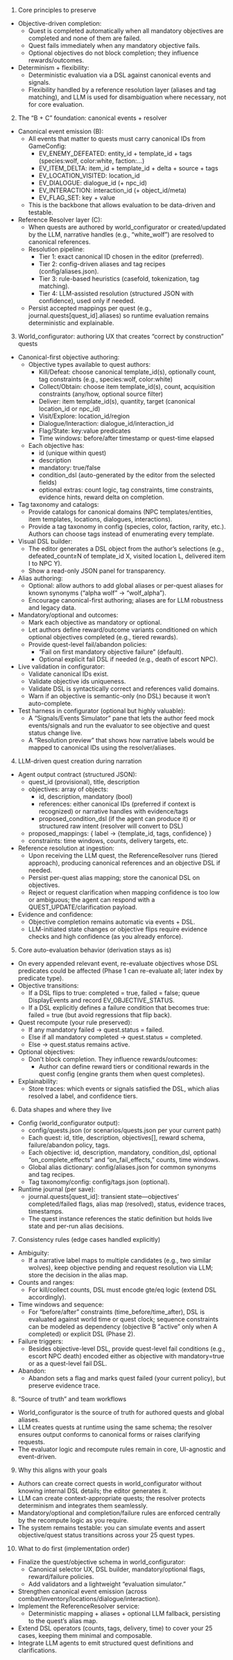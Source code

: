 1) Core principles to preserve
- Objective-driven completion:
  - Quest is completed automatically when all mandatory objectives are completed and none of them are failed.
  - Quest fails immediately when any mandatory objective fails.
  - Optional objectives do not block completion; they influence rewards/outcomes.
- Determinism + flexibility:
  - Deterministic evaluation via a DSL against canonical events and signals.
  - Flexibility handled by a reference resolution layer (aliases and tag matching), and LLM is used for disambiguation where necessary, not for core evaluation.

2) The “B + C” foundation: canonical events + resolver
- Canonical event emission (B):
  - All events that matter to quests must carry canonical IDs from GameConfig:
    - EV_ENEMY_DEFEATED: entity_id + template_id + tags (species:wolf, color:white, faction:…)
    - EV_ITEM_DELTA: item_id + template_id + delta + source + tags
    - EV_LOCATION_VISITED: location_id
    - EV_DIALOGUE: dialogue_id (+ npc_id)
    - EV_INTERACTION: interaction_id (+ object_id/meta)
    - EV_FLAG_SET: key + value
  - This is the backbone that allows evaluation to be data-driven and testable.
- Reference Resolver layer (C):
  - When quests are authored by world_configurator or created/updated by the LLM, narrative handles (e.g., “white_wolf”) are resolved to canonical references.
  - Resolution pipeline:
    - Tier 1: exact canonical ID chosen in the editor (preferred).
    - Tier 2: config-driven aliases and tag recipes (config/aliases.json).
    - Tier 3: rule-based heuristics (casefold, tokenization, tag matching).
    - Tier 4: LLM-assisted resolution (structured JSON with confidence), used only if needed.
  - Persist accepted mappings per quest (e.g., journal.quests[quest_id].aliases) so runtime evaluation remains deterministic and explainable.

3) World_configurator: authoring UX that creates “correct by construction” quests
- Canonical-first objective authoring:
  - Objective types available to quest authors:
    - Kill/Defeat: choose canonical template_id(s), optionally count, tag constraints (e.g., species:wolf, color:white)
    - Collect/Obtain: choose item template_id(s), count, acquisition constraints (any/how, optional source filter)
    - Deliver: item template_id(s), quantity, target (canonical location_id or npc_id)
    - Visit/Explore: location_id/region
    - Dialogue/Interaction: dialogue_id/interaction_id
    - Flag/State: key:value predicates
    - Time windows: before/after timestamp or quest-time elapsed
  - Each objective has:
    - id (unique within quest)
    - description
    - mandatory: true/false
    - condition_dsl (auto-generated by the editor from the selected fields)
    - optional extras: count logic, tag constraints, time constraints, evidence hints, reward delta on completion.
- Tag taxonomy and catalogs:
  - Provide catalogs for canonical domains (NPC templates/entities, item templates, locations, dialogues, interactions).
  - Provide a tag taxonomy in config (species, color, faction, rarity, etc.). Authors can choose tags instead of enumerating every template.
- Visual DSL builder:
  - The editor generates a DSL object from the author’s selections (e.g., defeated_count≥N of template_id X, visited location L, delivered item I to NPC Y).
  - Show a read-only JSON panel for transparency.
- Alias authoring:
  - Optional: allow authors to add global aliases or per-quest aliases for known synonyms (“alpha wolf” → “wolf_alpha”).
  - Encourage canonical-first authoring; aliases are for LLM robustness and legacy data.
- Mandatory/optional and outcomes:
  - Mark each objective as mandatory or optional.
  - Let authors define reward/outcome variants conditioned on which optional objectives completed (e.g., tiered rewards).
  - Provide quest-level fail/abandon policies:
    - “Fail on first mandatory objective failure” (default).
    - Optional explicit fail DSL if needed (e.g., death of escort NPC).
- Live validation in configurator:
  - Validate canonical IDs exist.
  - Validate objective ids uniqueness.
  - Validate DSL is syntactically correct and references valid domains.
  - Warn if an objective is semantic-only (no DSL) because it won’t auto-complete.
- Test harness in configurator (optional but highly valuable):
  - A “Signals/Events Simulator” pane that lets the author feed mock events/signals and run the evaluator to see objective and quest status change live.
  - A “Resolution preview” that shows how narrative labels would be mapped to canonical IDs using the resolver/aliases.

4) LLM-driven quest creation during narration
- Agent output contract (structured JSON):
  - quest_id (provisional), title, description
  - objectives: array of objects:
    - id, description, mandatory (bool)
    - references: either canonical IDs (preferred if context is recognized) or narrative handles with evidence/tags
    - proposed_condition_dsl (if the agent can produce it) or structured raw intent (resolver will convert to DSL)
  - proposed_mappings: { label → {template_id, tags, confidence} }
  - constraints: time windows, counts, delivery targets, etc.
- Reference resolution at ingestion:
  - Upon receiving the LLM quest, the ReferenceResolver runs (tiered approach), producing canonical references and an objective DSL if needed.
  - Persist per-quest alias mapping; store the canonical DSL on objectives.
  - Reject or request clarification when mapping confidence is too low or ambiguous; the agent can respond with a QUEST_UPDATE/clarification payload.
- Evidence and confidence:
  - Objective completion remains automatic via events + DSL.
  - LLM-initiated state changes or objective flips require evidence checks and high confidence (as you already enforce).

5) Core auto-evaluation behavior (derivation stays as is)
- On every appended relevant event, re-evaluate objectives whose DSL predicates could be affected (Phase 1 can re-evaluate all; later index by predicate type).
- Objective transitions:
  - If a DSL flips to true: completed = true, failed = false; queue DisplayEvents and record EV_OBJECTIVE_STATUS.
  - If a DSL explicitly defines a failure condition that becomes true: failed = true (but avoid regressions that flip back).
- Quest recompute (your rule preserved):
  - If any mandatory failed → quest.status = failed.
  - Else if all mandatory completed → quest.status = completed.
  - Else → quest.status remains active.
- Optional objectives:
  - Don’t block completion. They influence rewards/outcomes:
    - Author can define reward tiers or conditional rewards in the quest config (engine grants them when quest completes).
- Explainability:
  - Store traces: which events or signals satisfied the DSL, which alias resolved a label, and confidence tiers.

6) Data shapes and where they live
- Config (world_configurator output):
  - config/quests.json (or scenarios/quests.json per your current path)
  - Each quest: id, title, description, objectives[], reward schema, failure/abandon policy, tags.
  - Each objective: id, description, mandatory, condition_dsl, optional “on_complete_effects” and “on_fail_effects,” counts, time windows.
  - Global alias dictionary: config/aliases.json for common synonyms and tag recipes.
  - Tag taxonomy/config: config/tags.json (optional).
- Runtime journal (per save):
  - journal.quests[quest_id]: transient state—objectives’ completed/failed flags, alias map (resolved), status, evidence traces, timestamps.
  - The quest instance references the static definition but holds live state and per-run alias decisions.

7) Consistency rules (edge cases handled explicitly)
- Ambiguity:
  - If a narrative label maps to multiple candidates (e.g., two similar wolves), keep objective pending and request resolution via LLM; store the decision in the alias map.
- Counts and ranges:
  - For kill/collect counts, DSL must encode gte/eq logic (extend DSL accordingly).
- Time windows and sequence:
  - For “before/after” constraints (time_before/time_after), DSL is evaluated against world time or quest clock; sequence constraints can be modeled as dependency (objective B “active” only when A completed) or explicit DSL (Phase 2).
- Failure triggers:
  - Besides objective-level DSL, provide quest-level fail conditions (e.g., escort NPC death) encoded either as objective with mandatory=true or as a quest-level fail DSL.
- Abandon:
  - Abandon sets a flag and marks quest failed (your current policy), but preserve evidence trace.

8) “Source of truth” and team workflows
- World_configurator is the source of truth for authored quests and global aliases.
- LLM creates quests at runtime using the same schema; the resolver ensures output conforms to canonical forms or raises clarifying requests.
- The evaluator logic and recompute rules remain in core, UI-agnostic and event-driven.

9) Why this aligns with your goals
- Authors can create correct quests in world_configurator without knowing internal DSL details; the editor generates it.
- LLM can create context-appropriate quests; the resolver protects determinism and integrates them seamlessly.
- Mandatory/optional and completion/failure rules are enforced centrally by the recompute logic as you require.
- The system remains testable: you can simulate events and assert objective/quest status transitions across your 25 quest types.

10) What to do first (implementation order)
- Finalize the quest/objective schema in world_configurator:
  - Canonical selector UX, DSL builder, mandatory/optional flags, reward/failure policies.
  - Add validators and a lightweight “evaluation simulator.”
- Strengthen canonical event emission (across combat/inventory/locations/dialogue/interaction).
- Implement the ReferenceResolver service:
  - Deterministic mapping + aliases + optional LLM fallback, persisting to the quest’s alias map.
- Extend DSL operators (counts, tags, delivery, time) to cover your 25 cases, keeping them minimal and composable.
- Integrate LLM agents to emit structured quest definitions and clarifications.